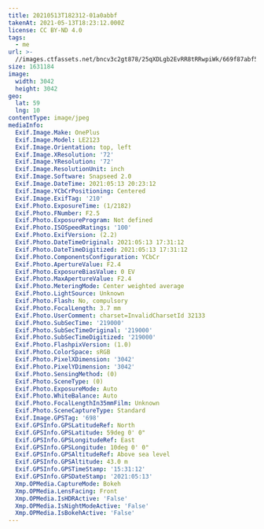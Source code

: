 ```yaml
---
title: 20210513T182312-01a0abbf
takenAt: 2021-05-13T18:23:12.000Z
license: CC BY-ND 4.0
tags:
  - me
url: >-
  //images.ctfassets.net/bncv3c2gt878/25qXDLgb2EvRR8tRRwpiWk/669f87abf53c7ccaa2624961759a4857/IMG_20210513_173112-01
size: 1631184
image:
  width: 3042
  height: 3042
geo:
  lat: 59
  lng: 10
contentType: image/jpeg
mediaInfo:
  Exif.Image.Make: OnePlus
  Exif.Image.Model: LE2123
  Exif.Image.Orientation: top, left
  Exif.Image.XResolution: '72'
  Exif.Image.YResolution: '72'
  Exif.Image.ResolutionUnit: inch
  Exif.Image.Software: Snapseed 2.0
  Exif.Image.DateTime: 2021:05:13 20:23:12
  Exif.Image.YCbCrPositioning: Centered
  Exif.Image.ExifTag: '210'
  Exif.Photo.ExposureTime: (1/2182)
  Exif.Photo.FNumber: F2.5
  Exif.Photo.ExposureProgram: Not defined
  Exif.Photo.ISOSpeedRatings: '100'
  Exif.Photo.ExifVersion: (2.2)
  Exif.Photo.DateTimeOriginal: 2021:05:13 17:31:12
  Exif.Photo.DateTimeDigitized: 2021:05:13 17:31:12
  Exif.Photo.ComponentsConfiguration: YCbCr
  Exif.Photo.ApertureValue: F2.4
  Exif.Photo.ExposureBiasValue: 0 EV
  Exif.Photo.MaxApertureValue: F2.4
  Exif.Photo.MeteringMode: Center weighted average
  Exif.Photo.LightSource: Unknown
  Exif.Photo.Flash: No, compulsory
  Exif.Photo.FocalLength: 3.7 mm
  Exif.Photo.UserComment: charset=InvalidCharsetId 32133
  Exif.Photo.SubSecTime: '219000'
  Exif.Photo.SubSecTimeOriginal: '219000'
  Exif.Photo.SubSecTimeDigitized: '219000'
  Exif.Photo.FlashpixVersion: (1.0)
  Exif.Photo.ColorSpace: sRGB
  Exif.Photo.PixelXDimension: '3042'
  Exif.Photo.PixelYDimension: '3042'
  Exif.Photo.SensingMethod: (0)
  Exif.Photo.SceneType: (0)
  Exif.Photo.ExposureMode: Auto
  Exif.Photo.WhiteBalance: Auto
  Exif.Photo.FocalLengthIn35mmFilm: Unknown
  Exif.Photo.SceneCaptureType: Standard
  Exif.Image.GPSTag: '698'
  Exif.GPSInfo.GPSLatitudeRef: North
  Exif.GPSInfo.GPSLatitude: 59deg 0' 0"
  Exif.GPSInfo.GPSLongitudeRef: East
  Exif.GPSInfo.GPSLongitude: 10deg 0' 0"
  Exif.GPSInfo.GPSAltitudeRef: Above sea level
  Exif.GPSInfo.GPSAltitude: 43.0 m
  Exif.GPSInfo.GPSTimeStamp: '15:31:12'
  Exif.GPSInfo.GPSDateStamp: '2021:05:13'
  Xmp.OPMedia.CaptureMode: Bokeh
  Xmp.OPMedia.LensFacing: Front
  Xmp.OPMedia.IsHDRActive: 'False'
  Xmp.OPMedia.IsNightModeActive: 'False'
  Xmp.OPMedia.IsBokehActive: 'False'
---
```

